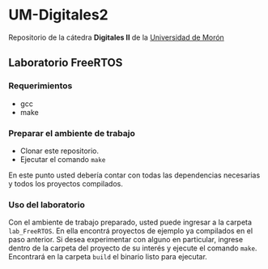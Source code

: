 # UM-Digitales2

Repositorio de la cátedra **Digitales II** de la [Universidad de Morón](https://www.unimoron.edu.ar/)

## Laboratorio FreeRTOS

### Requerimientos

* gcc
* make

### Preparar el ambiente de trabajo

* Clonar este repositorio.
* Ejecutar el comando `make`

En este punto usted debería contar con todas las dependencias necesarias y todos los proyectos compilados.

### Uso del laboratorio

Con el ambiente de trabajo preparado, usted puede ingresar a la carpeta `lab_FreeRTOS`.
En ella encontrá proyectos de ejemplo ya compilados en el paso anterior.
Si desea experimentar con alguno en particular, ingrese dentro de la carpeta del proyecto de su interés y ejecute el comando `make`.
Encontrará en la carpeta `build` el binario listo para ejecutar.
